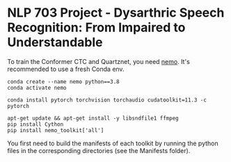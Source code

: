 # NLP 703 Project - Dysarthric Speech Recognition: From Impaired to Understandable

To train the Conformer CTC and Quartznet, you need [nemo](https://github.com/NVIDIA/NeMo). It's recommended to use a fresh Conda env.

```
conda create --name nemo python==3.8
conda activate nemo

conda install pytorch torchvision torchaudio cudatoolkit=11.3 -c pytorch

apt-get update && apt-get install -y libsndfile1 ffmpeg
pip install Cython
pip install nemo_toolkit['all']
```

You first need to build the manifests of each toolkit by running the python files in the corresponding directories (see the Manifests folder).
